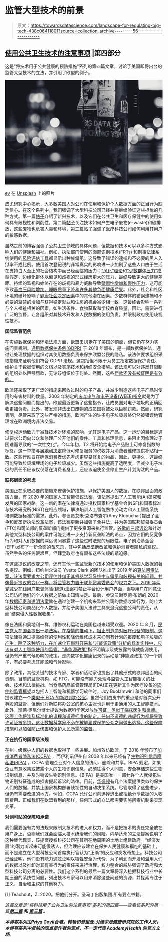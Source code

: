 # 监管大型技术的前景

> 原文：<https://towardsdatascience.com/landscape-for-regulating-big-tech-438c06411801?source=collection_archive---------56----------------------->

## [使用公共卫生技术的注意事项](https://towardsdatascience.com/tagged/tech-for-public-health) |第四部分

这是“将技术用于公共健康的预防措施”系列的第四篇文章，讨论了美国即将出台的监管大型技术的立法，并引用了欧盟的例子。

![](img/6bd1f16a6b6207e06a907c1ed418a76a.png)

[ev](https://unsplash.com/@ev?utm_source=unsplash&utm_medium=referral&utm_content=creditCopyText) 在 [Unsplash](https://unsplash.com/s/photos/law?utm_source=unsplash&utm_medium=referral&utm_content=creditCopyText) 上的照片

皮尤研究中心揭示，大多数美国人对公司在使用和保护个人数据方面的正当行为缺乏信心。在这个系列中，我们强调了大型科技公司已经并将继续验证这些担忧的几种方式。第一篇[帖子](/precautions-in-using-tech-for-public-health-part-i-technology-is-not-neutral-ff533acbf7e)介绍了新兴技术，以及它们在公共卫生和医疗保健中的使用如何具有歧视性和剥削性，第二篇[帖子](https://anghan.medium.com/precautions-in-using-tech-for-public-health-part-ii-factoring-climate-change-as-an-output-of-265c6afa0e1a)关注技术如何产生电子废物(e-waste)和碳排放，这些废物也危害人类和环境，第三篇[帖子](/precautions-in-using-tech-for-public-health-part-iii-shifting-the-power-dynamics-of-data-987b027c3ede)强调了医疗科技公司如何利用其用户的敏感数据。

虽然之前的博客强调了公共卫生领域的具体问题，但数据和技术可以以多种方式影响人们的健康和福祉。例如，执法部门使用的[面部识别技术(FRTs)](https://www.wired.com/story/defending-black-lives-means-banning-facial-recognition/) 和刑事法律系统使用的[风险评估工具](https://www.technologyreview.com/2019/10/17/75285/ai-fairer-than-judge-criminal-risk-assessment-algorithm/)都显示出种族偏见。这导致了错误的逮捕和不必要的黑人入狱率不成比例。使用首次登记税的非常真实的影响进一步加剧了这些人口由于生活在支持白人至上的社会结构中而已经面临的压力；[“风化”理论](https://www.ncbi.nlm.nih.gov/pmc/articles/PMC1470581/)和[“少数群体压力”模型](https://www.ncbi.nlm.nih.gov/pmc/articles/PMC2072932/)假定，边缘化群体以偏见和歧视的形式经历更大的压力，最终导致更大的健康差距。持续的监视和始终存在的歧视和暴力威胁导致[警惕性增加和慢性压力](https://www.ncbi.nlm.nih.gov/pmc/articles/PMC4434586/)，这可能导致[高血压风险增加、睡眠质量下降和许多其他负面健康后果](https://www.ncbi.nlm.nih.gov/pmc/articles/PMC6532404/)。此外，社会和社区环境的破坏影响了[健康社会决定因素](https://www.healthypeople.gov/2020/topics-objectives/topic/social-determinants-of-health)中的其他潜在因素。少数群体的错误逮捕和不必要的监禁的增加与获得稳定就业和住房的机会减少相一致，这最终会影响一系列与个人福祉相关的因素，如生活条件、食物获取和学校教育质量。因此，需要进行广泛的监督，让各组织对其技术开发和人民数据的使用负责，并限制政府使用歧视性技术。

**国际监管范例**

在实施数据保护和环境法规方面，欧盟(EU)走在了美国的前面，但它仍在努力实施问责机制。[通用数据保护条例(GDPR)](https://gdpr.eu/) 于 2018 年颁布，是一部数据保护法，通过让处理数据的组织对其使用数据负责来保护欧盟公民的隐私。该法律要求组织采取措施来证明他们符合 GDPR 法规。这包括但不限于为员工指定数据保护责任、维护关于数据使用的文档以及实施技术和组织安全措施。该法规可以对违反其限制的组织处以巨额罚款，无论该组织位于何处。然而，这些[罚款还没有被证明是有效的。](https://www.wired.co.uk/article/gdpr-fines)

欧盟还采取了更广泛的措施来回收过时的电子产品，并减少制造这些电子产品时使用的有害材料的数量。2003 年制定的[废弃电气和电子设备(WEEE)指令](https://ec.europa.eu/environment/waste/weee/index_en.htm)就是为了解决这些问题而提出的。欧盟最近更新了这些指令，让成员国对电子垃圾的正确回收更加负责。此外，被发现非法出口废物的成员国将被处以巨额罚款。然而，研究表明，尽管采取了这些严格的措施，欧洲产生的许多电子垃圾最终仍然被错误地管理或在欧洲境内非法交易。

[修复权运动](https://www.ifixit.com/Right-to-Repair/Intro)致力于减轻技术对环境的影响，尤其是电子产品。这一运动的目标是通过要求公司向公众和修理厂公开他们的零件、工具和修理信息，来阻止因修理过于困难而导致的“一次性文化”。今年年初，T2 将开始给电子产品贴上可修复指数的标签。这一举措与[奥地利决定](https://repair.eu/news/austria-makes-repair-more-affordable/)降低可修复服务的税收并为消费者维修提供补贴相一致。这些行动旨在确保消费者优先考虑更容易修复的物品，因此，更持久，这最终可能导致垃圾填埋场的电子垃圾减少。虽然这些措施提高了透明度，但减少电子垃圾的责任不应该仅仅落在消费者身上，还应该迫使企业停止生产计划淘汰的产品。

**联邦层面的考虑**

美国正在采取必要的措施来安装保护措施，以保护美国人的数据。在联邦层面的政策方面，有 2020 年的[国家人工智能倡议法案](https://thehill.com/opinion/technology/531680-landmark-artificial-intelligence-legislation-should-become-law)，该法案提出了人工智能(AI)研究和发展的国家战略。这一新的潜在法律将通过授权国家科学基金会(NSF)和国家标准与技术研究所(NIST)在相应领域，解决培训人工智能熟练劳动力和人工智能系统培训数据标准的需求。此外，参议员艾米·克洛布查尔(Amy Klobuchar)提出了[竞争和反垄断执法改革法案](https://www.klobuchar.senate.gov/public/index.cfm/news-releases?ID=A4EF296B-9072-4244-90AF-54FE43BB0876)，该法案更新并加强了合并法，并为美国联邦贸易委员会(FTC)和司法部的反垄断部门提供了更多资源来执行监管。[谷歌的三起诉讼](https://www.wired.com/story/google-antitrust-lawsuits-explainer/)和针对其他大型科技公司的案件可能会进一步支持新反垄断法的论点，因为它们的反竞争行为和对人们数据的深远访问暴露了这些过时法规的局限性。电子前沿基金会(EFF)发布了一份全面的备忘录，其中包括反垄断改革和保护消费者隐私的建议。虽然手头的任务很艰巨，但拜登政府也有颁布这些法规的紧迫感。

在这些提议的改变之前，还有其他一些监管新兴技术的使用和保护美国人数据的著名提议。例如，纽约州众议员 Yvette Clark 的团队推出了 2019 年的[算法问责法案，该法案要求大公司评估并纠正其机器学习系统中与偏见和歧视有关的问题，并像最近提议的变化一样，将监管权力置于联邦贸易委员会](https://www.congress.gov/bill/116th-congress/house-bill/2231)的[权力之下。2019 年两党](https://www.technologyreview.com/2019/04/15/1136/congress-wants-to-protect-you-from-biased-algorithms-deepfakes-and-other-bad-ai/)[减少在线用户欺骗体验(绕道)法案](https://www.theverge.com/2019/4/9/18302199/big-tech-dark-patterns-senate-bill-detour-act-facebook-google-amazon-twitter?_hsenc=p2ANqtz-___QLmnG4HQ1A-IfP95UcTpIXuMGTCsRP6yF2OjyXHH-66cuuwpXO5teWKx1dOdk-xB0b9)将禁止平台设计用户界面，误导用户在同意让公司访问他们的个人数据之前做出知情决定。最后，参议员谢罗德·布朗的 2020 年[数据问责和透明法案](https://www.banking.senate.gov/newsroom/minority/brown-releases-new-proposal-that-would-protect-consumers-privacy-from-bad-actors)旨在通过创建一个机构来监控公司的数据收集行为，防止大型科技公司商品化个人数据，并给予美国人法律工具来追究这些公司的责任，从而“结束侵入性数据收集”。

像在法国和奥地利一样，维修权利运动在美国也越来越受欢迎。2020 年 8 月，[民主党人在国会提出一项法案，在疫情的推动下，阻止制造商对医疗设备的限制。这项法律将通过提高维修的便利性和降低维修成本来抑制有计划的报废和电子垃圾的产生。除了这种努力，在加速化石燃料开采和“非能源政策”分析的标准实践中，应该有对人工智能使用的监管。](https://www.nytimes.com/2020/10/23/climate/right-to-repair.html?smid=tw-nytclimate&smtyp=cur)[“非能源政策”](https://medium.com/@AINowInstitute/ai-and-climate-change-how-theyre-connected-and-what-we-can-do-about-it-6aa8d0f5b32c)指不明确涉及或披露气候或能源使用，但仍有严重气候影响的政策。走向数字化健康记录的运动是“非能源政策”的一个例子，有必要考虑其能源和气候影响。

除了政策，其他关键的技术专家、学者和活动家也提出了其他形式的联邦层面的问责制。目前的监管机构，如 FTC，可能没有能力处理与监管人工智能相关的社会、技术和法律挑战。当食品药品监督管理局(FDA)正在更新其作为医疗设备的[软件的监管框架](https://www.fda.gov/medical-devices/software-medical-device-samd/artificial-intelligence-and-machine-learning-software-medical-device#regulation)以包括人工智能和机器学习软件时，Joy Buolamwini 和他的同事们提议建立一个[类似于 FDA 的新联邦办公室](https://global-uploads.webflow.com/5e027ca188c99e3515b404b7/5ed1145952bc185203f3d009_FRTsFederalOfficeMay2020.pdf)。虽然他们白皮书的重点是对首次公开募股的监管，但他们对新联邦办公室的核心主张也适用于更通用的人工智能技术。此外，凯茜·奥尼尔博士提议为数据科学家发放[许可证，类似于临床医生和律师。这项工作将涉及标准化的课程和道德标准的制定。任何不道德的违规行为都将导致许可证被吊销，这让数据科学家不必在被解雇或保护公众之间做出选择。这些保障措施可以加强防止伤害和保护人民所需的监督。](https://www.bloomberg.com/opinion/articles/2020-12-07/what-if-data-scientists-had-licenses-like-lawyers)

**正在执行的国家级法规**

在州一级保护人们的数据也取得了一些进展。加州效仿欧盟，于 2018 年颁布了[加州消费者隐私法(CCPA)](https://iapp.org/resources/article/california-consumer-privacy-act-of-2018/) ，而伊利诺伊州自 2008 年以来已经有了[生物识别信息隐私法(BIPA)](http://www.ilga.gov/legislation/ilcs/ilcs3.asp?ActID=3004&ChapterID=57) 。CCPA 管理企业对个人信息的访问、删除和共享。BIPA 规定，如果企业有意收集或披露个人的生物识别信息，必须征得个人同意，安全存储这些生物识别信息，并及时销毁生物识别信息。《BIPA》是美国唯一一部允许个人就侵犯生物识别特征造成的损害提起诉讼的法律。目前，[华盛顿](https://jedii.tech/wa-privacy-legislation-2021/)有几个法案提供类似的保护人们的数据，并禁止国家机构部署歧视性的自动决策系统。尽管取得了这些进步，但仍有需要改进的地方。例如，CCPA 允许公司向选择退出或拒绝分享数据的人收取费用。正如我们在欧盟看到的那样，任何形式的立法都需要实施问责机制来实现变革。

**对创可贴的保障和承诺**

我们需要强有力的法规来限制大技术的进入和权力，而不是把技术的责任完全放在用户身上，否则我们就会面临大技术统治我们的风险。内华达州的立法提案说明了这种替代现实，该提案授权科技公司在其所在地周围的土地上组建政府。“经济发展”的潜力听起来可能很诱人，但治理应该建立在保护人民健康和福祉的基础上，而不是建立在大型科技公司首席执行官认为“正确”的反应和突发奇想上。科技公司已经证明，他们没有能力通过证明以牺牲安全为代价、为了利润而开发和滥用人们的数据以及推卸对其有害行为的责任来进行治理。权力整合的威胁强调了政府和大型科技公司分离的必要性。我们这个系列的最后一篇文章将深入挖掘科技行业中长期压迫的系统性问题，列出技术专家可以用来消除这些问题的资源，并探索专注于正义、自治和主权的其他努力。

[1] Teachout，Z. 2020。把他们分开。圣马丁出版集团:所有要点书籍。

*这篇文章是“将科技用于公共卫生的注意事项”系列的第四篇——查看该系列的第一篇*[](/precautions-in-using-tech-for-public-health-part-i-technology-is-not-neutral-ff533acbf7e)**[*第二篇*](/precautions-in-using-tech-for-public-health-part-ii-factoring-climate-change-as-an-output-of-265c6afa0e1a) *和* [*第三篇*](/precautions-in-using-tech-for-public-health-part-iii-shifting-the-power-dynamics-of-data-987b027c3ede) *。***

***本博客系列由*[*Priya Govil*](https://medium.com/@priya.govil)*合著。韩瑜和普里亚·戈维尔是健康研究院的工作人员。本博客系列中反映的观点是作者的观点，不一定代表 AcademyHealth 的官方立场。***
